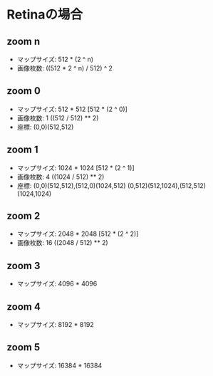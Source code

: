 # Retinaの場合

## zoom n

- マップサイズ: 512 * (2 ^ n)
- 画像枚数: ((512 * 2 ^ n) / 512) ^ 2

## zoom 0

- マップサイズ: 512 * 512 [512 * (2 ^ 0)]
- 画像枚数: 1 ((512 / 512) ** 2)
- 座標: (0,0)(512,512)

## zoom 1

- マップサイズ: 1024 * 1024 [512 * (2 ^ 1)]
- 画像枚数: 4 ((1024 / 512) ** 2)
- 座標: (0,0)(512,512),(512,0)(1024,512)
       (0,512)(512,1024),(512,512)(1024,1024)

## zoom 2

- マップサイズ: 2048 * 2048 [512 * (2 ^ 2)]
- 画像枚数: 16 ((2048 / 512) ** 2)

## zoom 3

- マップサイズ: 4096 * 4096

## zoom 4

- マップサイズ: 8192 * 8192

## zoom 5

- マップサイズ: 16384 * 16384
